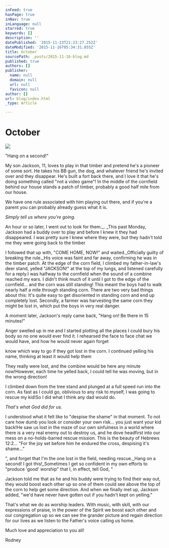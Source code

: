 ```yaml
---
inFeed: true
hasPage: true
inNav: true
inLanguage: null
starred: true
keywords: []
description: ''
datePublished: '2015-11-23T21:23:27.252Z'
dateModified: '2015-11-16T05:34:31.855Z'
title: October
sourcePath: _posts/2015-11-16-blog.md
published: true
authors: []
publisher:
  name: null
  domain: null
  url: null
  favicon: null
author: []
url: blog/index.html
_type: Article

---
```

# October
![](https://the-grid-user-content.s3-us-west-2.amazonaws.com/38f06028-3eba-4d81-bdc3-fbc754036ccb.png)

"Hang on a second!"

My son Jackson, 11, loves to play in that timber and pretend he's a pioneer of some sort. He takes his BB gun, the dog, and whatever friend he's invited over and they disappear. He's built a fort back there, and I love it that he's doing something called "not a video game"!
In the middle of the cornfield behind our house stands a patch of timber, probably a good half mile from our house.

We have one rule associated with him playing out there, and if you're a parent you can probably already guess what it is.

_Simply tell us where you're going._

An hour or so later, I went out to look for them._. _This past Monday, Jackson had a buddy over to play and before I knew it they had disappeared. I was pretty sure I knew where they were, but they hadn't told me they were going back to the timber

I followed that up with, "COME HOME, NOW!" and waited._Officially guilty of breaking the rule._His voice was faint and far away, confirming he was in the timber patch. 
At the edge of the corn field, I climbed my father-in-law's deer stand, yelled "JACKSON!" at the top of my lungs, and listened carefully for a reply.I was halfway to the cornfield when the sound of a combine reached my ears. I didn't think much of it until I got to the edge of the cornfield... and the corn was still standing! This meant the boys had to walk nearly half a mile through standing corn. There are two very bad things about this: It's quite easy to get disoriented in standing corn and end up completely lost. Secondly, a farmer was harvesting the same corn they might be lost in, which put the boys in very real danger. 

A moment later, Jackson's reply came back, "Hang on! Be there in 15 minutes!"

Anger swelled up in me and I started plotting all the places I could bury his body so no one would ever find it. I rehearsed the face to face chat we would have, and how he would never again forget 

know which way to go if they got lost in the corn. I continued yelling his name, thinking at least it would help them 

They really were lost, and the combine would be here any minute now!However, each time he yelled back, I could tell he was moving, but in the wrong direction!

I climbed down from the tree stand and plunged at a full speed run into the corn. As fast as I could go, oblivious to any risk to myself, I was going to rescue my kid!So I did what I think any dad would do.

_That's what God did for us._

I understood what it felt like to "despise the shame" in that moment. To not care how dumb you look or consider your own risk... you just want your kid back!He saw us lost in the maze of our own sinfulness in a world where there is a very real enemy out to destroy us, and he dove headfirst into our mess on a no-holds-barred rescue mission. This is the beauty of Hebrews 12:2... "For the joy set before him he endured the cross, despising it's shame..."

", and forget that I'm the one lost in the field, needing rescue._Hang on a second! I got this!_Sometimes I get so confident in my own efforts to "produce 'good' worship" that I, in effect, tell God, "

Jackson told me that as he and his buddy were trying to find their way out, they would boost each other up so one of them could see above the top of the corn to help get some direction. And when we finally met up, Jackson added, "we'd have never have gotten out if you hadn't kept on yelling."

That's what we do as worship leaders. With music, with skill, with our expressions of praise, in the power of the Spirit we boost each other and our congregation up so we can see the grander picture and regain direction for our lives as we listen to the Father's voice calling us home.

Much love and appreciation to you all!

Rodney
